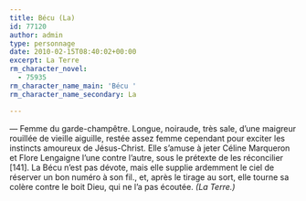 ```yaml
---
title: Bécu (La)
id: 77120
author: admin
type: personnage
date: 2010-02-15T08:40:02+00:00
excerpt: La Terre
rm_character_novel:
  - 75935
rm_character_name_main: 'Bécu '
rm_character_name_secondary: La

---
```

— Femme du garde-champêtre. Longue, noiraude, très sale, d&rsquo;une maigreur rouillée de vieille aiguille, restée assez femme cependant pour exciter les instincts amoureux de Jésus-Christ. Elle s&rsquo;amuse à jeter Céline Marqueron et Flore Lengaigne l&rsquo;une contre l&rsquo;autre, sous le prétexte de les réconcilier [141]. La Bécu n&rsquo;est pas dévote, mais elle supplie ardemment le ciel de réserver un bon numéro à son fil., et, après le tirage au sort, elle tourne sa colère contre le boit Dieu, qui ne l&rsquo;a pas écoutée. _(La Terre.)_